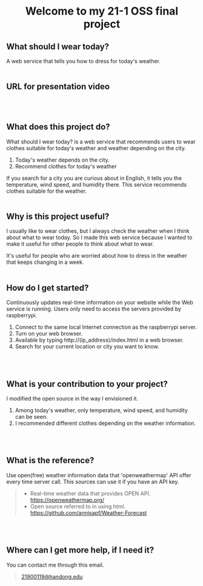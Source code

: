 
<h1 align="center">Welcome to my 21-1 OSS final project</h1>

## What should I wear today?
A web service that tells you how to dress for today's weather.
<br>
<br>

## URL for presentation video
> 
<br>
<br>

## What does this project do?
What should I wear today? is a web service that recommends users to wear clothes suitable for today's weather and weather depending on the city.

1. Today's weather depends on the city.
2. Recommend clothes for today's weather

If you search for a city you are curious about in English, it tells you the temperature, wind speed, and humidity there.
This service recommends clothes suitable for the weather.
<br>
<br>

## Why is this project useful?
I usually like to wear clothes, but I always check the weather when I think about what to wear today.
So I made this web service because I wanted to make it useful for other people to think about what to wear.

It's useful for people who are worried about how to dress in the weather that keeps changing in a week.
<br>
<br>

## How do I get started?
Continuously updates real-time information on your website while the Web service is running. 
Users only need to access the servers provided by raspberrypi.

1. Connect to the same local Internet connection as the raspberrypi server.
2. Turn on your web browser.
3. Available by typing http://(ip_address)/index.html in a web browser.
4. Search for your current location or city you want to know.
<br>
<br>

## What is your contribution to your project?
I modified the open source in the way I envisioned it.

1. Among today's weather, only temperature, wind speed, and humidity can be seen.
2. I recommended different clothes depending on the weather information.
<br>
<br>

## What is the reference?
Use open(free) weather information data that 'openweathermap' API offer every time server call.
This sources can use it if you have an API key.

>- Real-time weather data that provides OPEN API.
> https://openweathermap.org/
>- Open source referred to in using html.
> https://github.com/annisapf/Weather-Forecast
<br>
<br>

## Where can I get more help, if I need it?
You can contact me through this email.
>21900119@handong.edu
<br>
<br>
